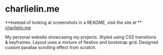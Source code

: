 # charlielin.me

**Instead of looking at screenshots in a README, visit the site at ** [charlielin.me](http://charlielin.me)

My personal website showcasing my projects. Styled using CSS transitions &amp; keyframes. Layout uses a mixture of flexbox and bootstrap grid. Designed custom parallax scrolling effect from scratch.

